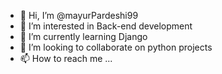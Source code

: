 - 👋 Hi, I’m @mayurPardeshi99
- 👀 I’m interested in Back-end development
- 🌱 I’m currently learning Django
- 💞️ I’m looking to collaborate on python projects
- 📫 How to reach me ...

<!---
mayurPardeshi99/mayurPardeshi99 is a ✨ special ✨ repository because its `README.md` (this file) appears on your GitHub profile.
You can click the Preview link to take a look at your changes.
--->
